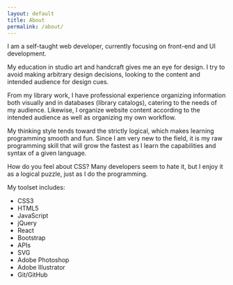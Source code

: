 ```yaml
---
layout: default
title: About
permalink: /about/
---
```


I am a self-taught web developer, currently focusing on front-end and UI development.

My education in studio art and handcraft gives me an eye for design. I try to avoid making arbitrary design decisions, looking to the content and intended audience for design cues.

From my library work, I have professional experience organizing information both visually and in databases (library catalogs), catering to the needs of my audience. Likewise, I organize website content according to the intended audience as well as organizing my own workflow.

My thinking style tends toward the strictly logical, which makes learning programming smooth and fun. Since I am very new to the field, it is my raw programming skill that will grow the fastest as I learn the capabilities and syntax of a given language.

How do you feel about CSS? Many developers seem to hate it, but I enjoy it as a logical puzzle, just as I do the programming. 

My toolset includes:

* CSS3
* HTML5
* JavaScript
* jQuery
* React
* Bootstrap
* APIs
* SVG
* Adobe Photoshop
* Adobe Illustrator
* Git/GitHub
